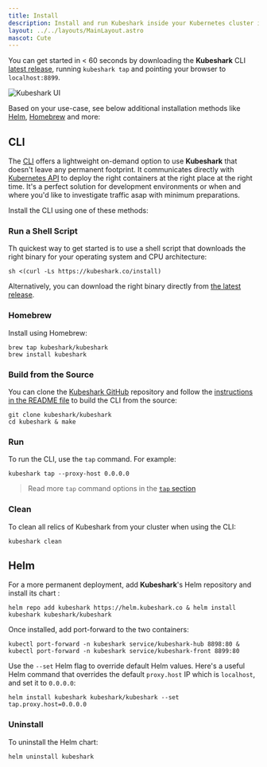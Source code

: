 ```yaml
---
title: Install
description: Install and run Kubeshark inside your Kubernetes cluster in seconds.
layout: ../../layouts/MainLayout.astro
mascot: Cute
---
```


You can get started in < 60 seconds by downloading the **Kubeshark** CLI [latest release](https://github.com/kubeshark/kubeshark/releases/latest), running `kubeshark tap` and pointing your browser to `localhost:8899`. 

![Kubeshark UI](/kubeshark-ui.png)

Based on your use-case, see below additional installation methods like [Helm](/en/install#helm), [Homebrew](/en/install#homebrew) and more:

## CLI
The [CLI](/en/anatomy_of_kubeshark#cli) offers a lightweight on-demand option to use **Kubeshark** that doesn't leave any permanent footprint. It communicates directly with [Kubernetes API](https://kubernetes.io/docs/concepts/overview/kubernetes-api/) to deploy the right containers at the right place at the right time. It's a perfect solution for development environments or when and where you'd like to investigate traffic asap with minimum preparations.

Install the CLI using one of these methods:
### Run a Shell Script

Th quickest way to get started is to use a shell script that downloads the right binary for your operating system and CPU architecture:
```shell
sh <(curl -Ls https://kubeshark.co/install)
```
Alternatively, you can download the right binary directly from [the latest release](https://github.com/kubeshark/kubeshark/releases/latest).

### Homebrew

Install using Homebrew:
```shell
brew tap kubeshark/kubeshark
brew install kubeshark
```

### Build from the Source

You can clone the [Kubeshark GitHub](https://github.com/kubeshark/kubeshark) repository and follow the [instructions in the README file](https://github.com/kubeshark/kubeshark#building-from-source) to build the CLI from the source:
```shell
git clone kubeshark/kubeshark
cd kubeshark & make
```
### Run

To run the CLI, use the `tap` command. For example:
```shell
kubeshark tap --proxy-host 0.0.0.0
```
> Read more `tap` command options in the [`tap` section](/en/network_sniffing#the-tap-command)

### Clean

To clean all relics of Kubeshark from your cluster when using the CLI:
```shell
kubeshark clean
```

## Helm

For a more permanent deployment, add **Kubeshark**'s Helm repository and install its chart :
```shell
helm repo add kubeshark https://helm.kubeshark.co & helm install kubeshark kubeshark/kubeshark
```
Once installed, add port-forward to the two containers:
```shell
kubectl port-forward -n kubeshark service/kubeshark-hub 8898:80 &
kubectl port-forward -n kubeshark service/kubeshark-front 8899:80
```
Use the `--set` Helm flag to override default Helm values. Here's a useful Helm command that overrides the default `proxy.host` IP which is `localhost`, and set it to `0.0.0.0`:
```shell
helm install kubeshark kubeshark/kubeshark --set tap.proxy.host=0.0.0.0 
```

### Uninstall

To uninstall the Helm chart:
```shell
helm uninstall kubeshark
```